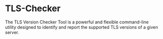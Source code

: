 # TLS-Checker
The TLS Version Checker Tool is a powerful and flexible command-line utility designed to identify and report the supported TLS versions of a given server. 
